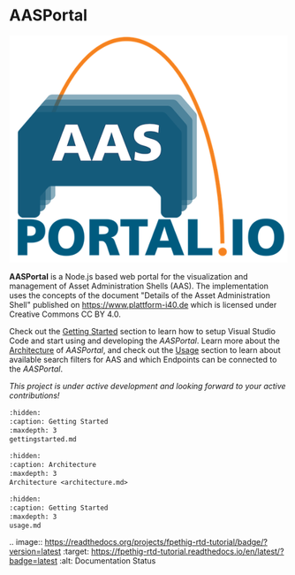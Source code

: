 # AASPortal
![AASPortal Logo <](./images/AASPortal_mid.png "AASPortal Logo")

**AASPortal** is a Node.js based web portal for the visualization and management of Asset Administration Shells (AAS). The implementation uses the concepts of the document "Details of the Asset Administration Shell" published on https://www.plattform-i40.de which is licensed under Creative Commons CC BY 4.0. 

Check out the [Getting Started](gettingstarted.md) section to learn how to setup Visual Studio Code and start using and developing the *AASPortal*. Learn more about the [Architecture](architecture.md) of *AASPortal*, and check out the [Usage](usage.md) section to learn about available search filters for AAS and which Endpoints can be connected to the *AASPortal*.

*This project is under active development and looking forward to your active contributions!*

```{toctree} 
:hidden:
:caption: Getting Started
:maxdepth: 3
gettingstarted.md
```

```{toctree} 
:hidden:
:caption: Architecture
:maxdepth: 3
Architecture <architecture.md>
```

```{toctree} 
:hidden:
:caption: Getting Started
:maxdepth: 3
usage.md
```

.. image:: https://readthedocs.org/projects/fpethig-rtd-tutorial/badge/?version=latest
    :target: https://fpethig-rtd-tutorial.readthedocs.io/en/latest/?badge=latest
    :alt: Documentation Status
